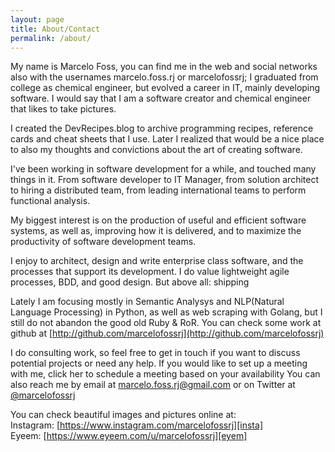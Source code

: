 ```yaml
---
layout: page
title: About/Contact
permalink: /about/
---
```


My name is Marcelo Foss, you can find me in the web and social networks also with the usernames marcelo.foss.rj or marcelofossrj;
I graduated from college as chemical engineer, but evolved a career in IT, mainly developing software. I would say that I am a software creator and chemical engineer that likes to take pictures.

I created the DevRecipes.blog to archive programming recipes, reference cards and cheat sheets that I use. Later I realized that would be a nice place to also my thoughts and convictions about the art of creating software.

I've been working in software development for a while, and touched many things in it.
From software developer to IT Manager, from solution architect to hiring a distributed team, from leading international teams to perform functional analysis.

My biggest interest is on the production of useful and efficient software systems, as well as, improving how it is delivered, and to maximize the productivity of software development teams.

I enjoy to architect, design and write enterprise class software, and the processes that support its development.
I do value lightweight agile processes, BDD, and good design. But above all: shipping

Lately I am focusing mostly in Semantic Analysys and NLP(Natural Language Processing) in Python, as well as web scraping with Golang, but I still do not abandon the good old Ruby & RoR.
You can check some work at github at [http://github.com/marcelofossrj](http://github.com/marcelofossrj)

I do consulting work, so feel free to get in touch if you want to discuss potential projects or need any help.
If you would like to set up a meeting with me, click her to schedule a meeting based on your availability
You can also reach me by email at marcelo.foss.rj@gmail.com or on Twitter at [@marcelofossrj](https://twitter.com/marcelofossrj)

You can check beautiful images and pictures online at:  
Instagram: [https://www.instagram.com/marcelofossrj][insta]  
Eyeem: [https://www.eyeem.com/u/marcelofossrj][eyem]


[insta]:https://www.instagram.com/marcelofossrj/?hl=en
[eyem]:https://www.eyeem.com/u/marcelofossrj
